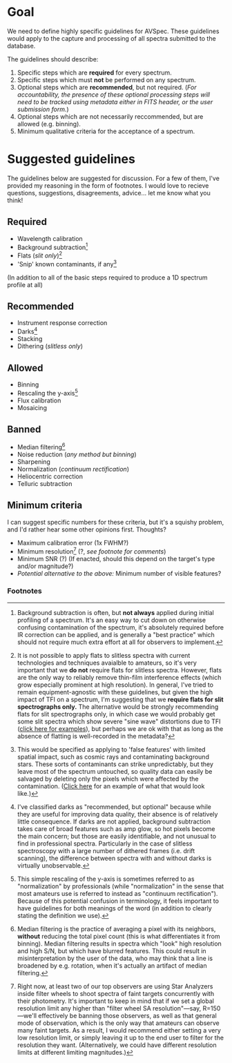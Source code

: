# Goal

We need to define highly specific guidelines for AVSpec. These guidelines would apply to the capture and processing of all spectra submitted to the database.

The guidelines should describe:

1. Specific steps which are **required** for every spectrum.
2. Specific steps which must **not** be performed on any spectrum.
3. Optional steps which are **recommended**, but not required. (*For accountability, the presence of these optional processing steps will need to be tracked using metadata either in FITS header, or the user submission form.*)
4. Optional steps which are not necessarily reccommended, but are allowed (e.g. binning).
5. Minimum qualitative criteria for the acceptance of a spectrum.

# Suggested guidelines

The guidelines below are suggested for discussion. For a few of them, I've provided my reasoning in the form of footnotes. I would love to recieve questions, suggestions, disagreements, advice... let me know what you think!

## Required

- Wavelength calibration
- Background subtraction[^1]
- Flats (*slit only*)[^2]
- 'Snip' known contaminants, if any[^3]

(In addition to all of the basic steps required to produce a 1D spectrum profile at all)

## Recommended

- Instrument response correction
- Darks[^4]
- Stacking
- Dithering (*slitless only*)

## Allowed

- Binning
- Rescaling the y-axis[^5]
- Flux calibration
- Mosaicing

## Banned

- Median filtering[^6]
- Noise reduction (*any method but binning*)
- Sharpening
- Normalization (*continuum rectification*)
- Heliocentric correction
- Telluric subtraction

## Minimum criteria

I can suggest specific numbers for these criteria, but it's a squishy problem, and I'd rather hear some other opinions first. Thoughts?

- Maximum calibration error (1x FWHM?)
- Minimum resolution[^7] (?, *see footnote for comments*)
- Minimum SNR (?) (If enacted, should this depend on the target's type and/or magnitude?)
- *Potential alternative to the above:* Minimum number of visible features?

### Footnotes

[^1]: Background subtraction is often, but **not always** applied during initial profiling of a spectrum. It's an easy way to cut down on otherwise confusing contamination of the spectrum, it's absolutely required before IR correction can be applied, and is generally a "best practice" which should not require much extra effort at all for observers to implement.

[^2]: It is not possible to apply flats to slitless spectra with current technologies and techniques avaialble to amateurs, so it's very important that we **do not** require flats for slitless spectra. However, flats are the only way to reliably remove thin-film interference effects (which grow especially prominent at high resolution). In general, I've tried to remain equipment-agnostic with these guidelines, but given the high impact of TFI on a spectrum, I'm suggesting that we **require flats for slit spectrographs only.** The alternative would be strongly recommending flats for slit spectrographs only, in which case we would probably get some slit spectra which show severe "sine wave" distortions due to TFI ([click here for examples](http://www.astrosurf.com/buil/fringes/index.html)), but perhaps we are ok with that as long as the absence of flatting is well-recorded in the metadata?

[^3]: This would be specified as applying to 'false features' with limited spatial impact, such as cosmic rays and contaminating background stars. These sorts of contaminants can strike unpredictably, but they leave most of the spectrum untouched, so quality data can easily be salvaged by deleting only the pixels which were affected by the contamination. ([Click here](https://i.imgur.com/3oddhdx.png) for an example of what that would look like.)

[^4]: I've classified darks as "recommended, but optional" because while they are useful for improving data quality, their absence is of relatively little consequence. If darks are not applied, background subtraction takes care of broad features such as amp glow, so hot pixels become the main concern; but those are easily identifiable, and not unusual to find in professional spectra. Particularly in the case of slitless spectroscopy with a large number of dithered frames (i.e. drift scanning), the difference between spectra with and without darks is virtually unobservable.

[^5]: This simple rescaling of the y-axis is sometimes referred to as "normalization" by professionals (while "normalization" in the sense that most amateurs use is referred to instead as "continuum rectification"). Because of this potential confusion in terminology, it feels important to have guidelines for both meanings of the word (in addition to clearly stating the definition we use).

[^6]: Median filtering is the practice of averaging a pixel with its neighbors, **without** reducing the total pixel count (this is what differentiates it from binning). Median filtering results in spectra which "look" high resolution and high S/N, but which have blurred features. This could result in misinterpretation by the user of the data, who may think that a line is broadened by e.g. rotation, when it's actually an artifact of median filtering.

[^7]: Right now, at least two of our top observers are using Star Analyzers inside filter wheels to shoot spectra of faint targets concurrently with their photometry. It's important to keep in mind that if we set a global resolution limit any higher than "filter wheel SA resolution"—say, R=150—we'll effectively be banning those observers, as well as that general mode of observation, which is the only way that amateurs can observe many faint targets. As a result, I would recommend either setting a very low resolution limit, or simply leaving it up to the end user to filter for the resolution they want. (Alternatively, we could have different resolution limits at different limiting magnitudes.)

